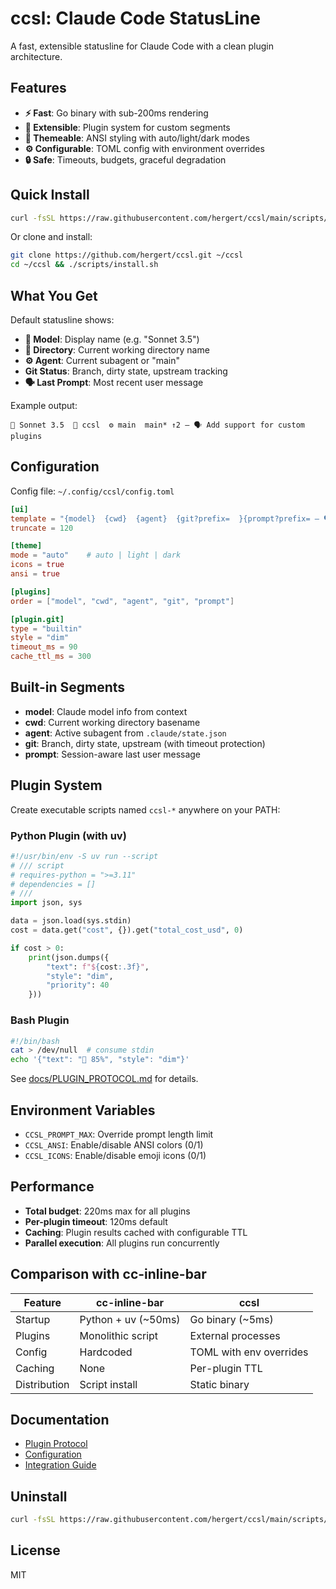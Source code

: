 # ccsl: Claude Code StatusLine

A fast, extensible statusline for Claude Code with a clean plugin architecture.

## Features

- **⚡ Fast**: Go binary with sub-200ms rendering
- **🔧 Extensible**: Plugin system for custom segments
- **🎨 Themeable**: ANSI styling with auto/light/dark modes
- **⚙️ Configurable**: TOML config with environment overrides
- **🔒 Safe**: Timeouts, budgets, graceful degradation

## Quick Install

```bash
curl -fsSL https://raw.githubusercontent.com/hergert/ccsl/main/scripts/install.sh | bash
```

Or clone and install:

```bash
git clone https://github.com/hergert/ccsl.git ~/ccsl
cd ~/ccsl && ./scripts/install.sh
```

## What You Get

Default statusline shows:

- **🤖 Model**: Display name (e.g. "Sonnet 3.5")
- **📁 Directory**: Current working directory name
- **⚙ Agent**: Current subagent or "main"
- **Git Status**: Branch, dirty state, upstream tracking
- **🗣 Last Prompt**: Most recent user message

Example output:

```
🤖 Sonnet 3.5  📁 ccsl  ⚙ main  main* ↑2 — 🗣 Add support for custom plugins
```

## Configuration

Config file: `~/.config/ccsl/config.toml`

```toml
[ui]
template = "{model}  {cwd}  {agent}  {git?prefix=  }{prompt?prefix= — 🗣 }"
truncate = 120

[theme]
mode = "auto"    # auto | light | dark
icons = true
ansi = true

[plugins]
order = ["model", "cwd", "agent", "git", "prompt"]

[plugin.git]
type = "builtin"
style = "dim"
timeout_ms = 90
cache_ttl_ms = 300
```

## Built-in Segments

- **model**: Claude model info from context
- **cwd**: Current working directory basename
- **agent**: Active subagent from `.claude/state.json`
- **git**: Branch, dirty state, upstream (with timeout protection)
- **prompt**: Session-aware last user message

## Plugin System

Create executable scripts named `ccsl-*` anywhere on your PATH:

### Python Plugin (with uv)

```python
#!/usr/bin/env -S uv run --script
# /// script
# requires-python = ">=3.11"
# dependencies = []
# ///
import json, sys

data = json.load(sys.stdin)
cost = data.get("cost", {}).get("total_cost_usd", 0)

if cost > 0:
    print(json.dumps({
        "text": f"${cost:.3f}",
        "style": "dim",
        "priority": 40
    }))
```

### Bash Plugin

```bash
#!/bin/bash
cat > /dev/null  # consume stdin
echo '{"text": "🔋 85%", "style": "dim"}'
```

See [docs/PLUGIN_PROTOCOL.md](docs/PLUGIN_PROTOCOL.md) for details.

## Environment Variables

- `CCSL_PROMPT_MAX`: Override prompt length limit
- `CCSL_ANSI`: Enable/disable ANSI colors (0/1)
- `CCSL_ICONS`: Enable/disable emoji icons (0/1)

## Performance

- **Total budget**: 220ms max for all plugins
- **Per-plugin timeout**: 120ms default
- **Caching**: Plugin results cached with configurable TTL
- **Parallel execution**: All plugins run concurrently

## Comparison with cc-inline-bar

| Feature      | cc-inline-bar       | ccsl                    |
| ------------ | ------------------- | ----------------------- |
| Startup      | Python + uv (~50ms) | Go binary (~5ms)        |
| Plugins      | Monolithic script   | External processes      |
| Config       | Hardcoded           | TOML with env overrides |
| Caching      | None                | Per-plugin TTL          |
| Distribution | Script install      | Static binary           |

## Documentation

- [Plugin Protocol](docs/PLUGIN_PROTOCOL.md)
- [Configuration](docs/CONFIG.md)
- [Integration Guide](docs/INTEGRATION.md)

## Uninstall

```bash
curl -fsSL https://raw.githubusercontent.com/hergert/ccsl/main/scripts/uninstall.sh | bash
```

## License

MIT
